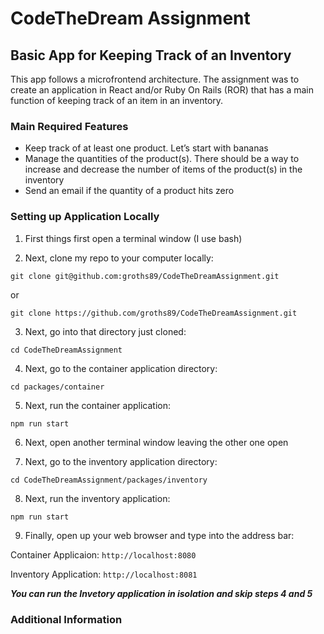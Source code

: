 # CodeTheDream Assignment
## Basic App for Keeping Track of an Inventory

This app follows a microfrontend architecture. The assignment was to create an application in React and/or Ruby On Rails (ROR) that has a main function of keeping track of an item in an inventory.

### Main Required Features

- Keep track of at least one product. Let’s start with bananas
- Manage the quantities of the product(s). There should be a way to increase and decrease the number of items of the product(s) in the inventory
- Send an email if the quantity of a product hits zero

### Setting up Application Locally

1. First things first open a terminal window (I use bash)

2. Next, clone my repo to your computer locally:

```git clone git@github.com:groths89/CodeTheDreamAssignment.git```

or

```git clone https://github.com/groths89/CodeTheDreamAssignment.git```

3. Next, go into that directory just cloned:

```cd CodeTheDreamAssignment```

4. Next, go to the container application directory:

```cd packages/container```

5. Next, run the container application:

```npm run start```

6. Next, open another terminal window leaving the other one open

7. Next, go to the inventory application directory:

```cd CodeTheDreamAssignment/packages/inventory```

8. Next, run the inventory application:

```npm run start```

9. Finally, open up your web browser and type into the address bar:

Container Applicaion: ```http://localhost:8080```

Inventory Application: ```http://localhost:8081```

***You can run the Invetory application in isolation and skip steps 4 and 5***

### Additional Information


